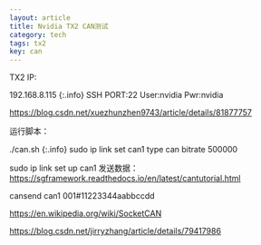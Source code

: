 ```yaml
---
layout: article
title: Nvidia TX2 CAN测试
category: tech
tags: tx2
key: can
---
```

TX2 IP:

192.168.8.115
{:.info}
SSH PORT:22
User:nvidia
Pwr:nvidia

https://blog.csdn.net/xuezhunzhen9743/article/details/81877757

运行脚本：

./can.sh
{:.info}
sudo ip link set can1 type can bitrate 500000

sudo ip link set up can1
发送数据：https://sgframework.readthedocs.io/en/latest/cantutorial.html

cansend can1 001#11223344aabbccdd


https://en.wikipedia.org/wiki/SocketCAN


https://blog.csdn.net/jirryzhang/article/details/79417986
